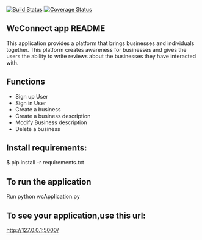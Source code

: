 [![Build Status](https://travis-ci.org/AlvTarino/WeConnect.svg?branch=dev_branch)](https://travis-ci.org/AlvTarino/WeConnect)
[![Coverage Status](https://coveralls.io/repos/github/AlvTarino/WeConnect/badge.svg?branch=dev_branch)](https://coveralls.io/github/AlvTarino/WeConnect?branch=dev_branch)


## WeConnect app README


This application provides a platform that brings businesses and individuals together. This platform
creates awareness for businesses and gives the users the ability to write reviews about the
businesses they have interacted with.


## Functions
- Sign up User
- Sign in User
- Create a business
- Create a business description
- Modify Business description
- Delete a business

## Install requirements:
$ pip install -r requirements.txt

## To run the application
Run python wcApplication.py

## To see your application,use this url:
http://127.0.0.1:5000/
